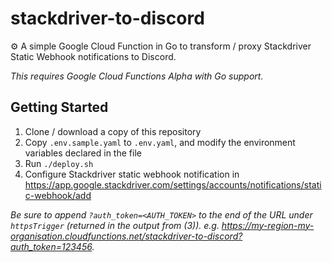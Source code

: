 # stackdriver-to-discord

⚙️ A simple Google Cloud Function in Go to transform / proxy Stackdriver Static Webhook notifications to Discord.

_This requires Google Cloud Functions Alpha with Go support._


## Getting Started

1. Clone / download a copy of this repository
2. Copy `.env.sample.yaml` to `.env.yaml`, and modify the environment variables declared in the file
3. Run `./deploy.sh`
4. Configure Stackdriver static webhook notification in https://app.google.stackdriver.com/settings/accounts/notifications/static-webhook/add

_Be sure to append `?auth_token=<AUTH_TOKEN>` to the end of the URL under `httpsTrigger` (returned in the output from (3)). e.g. https://my-region-my-organisation.cloudfunctions.net/stackdriver-to-discord?auth_token=123456._
